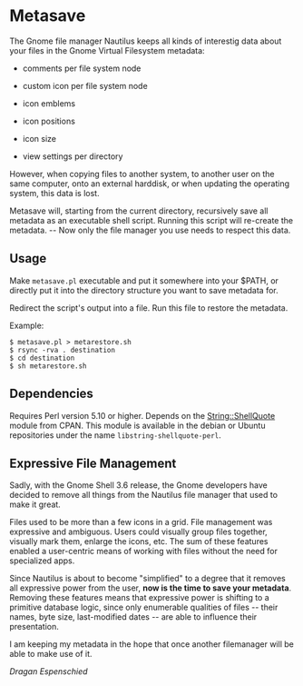 Metasave
========

The Gnome file manager Nautilus keeps all kinds of interestig data about your files in the Gnome Virtual Filesystem metadata:

- comments per file system node

- custom icon per file system node

- icon emblems

- icon positions

- icon size

- view settings per directory

However, when copying files to another system, to another user on the same computer, onto an external harddisk, or when updating the operating system, this data is lost.

Metasave will, starting from the current directory, recursively save all metadata as an executable shell script. Running this script will re-create the metadata. -- Now only the file manager you use needs to respect this data.

Usage
-----

Make `metasave.pl` executable and put it somewhere into your $PATH, or directly put it into the directory structure you want to save metadata for.

Redirect the script's output into a file. Run this file to restore the metadata.

Example:

    $ metasave.pl > metarestore.sh
    $ rsync -rva . destination
    $ cd destination
    $ sh metarestore.sh

Dependencies
------------

Requires Perl version 5.10 or higher. Depends on the [String::ShellQuote](http://search.cpan.org/~rosch/String-ShellQuote-1.03/ShellQuote.pm) module from CPAN. This module is available in the debian or Ubuntu repositories under the name `libstring-shellquote-perl`.

Expressive File Management
--------------------------

Sadly, with the Gnome Shell 3.6 release, the Gnome developers have decided to remove all things from the Nautilus file manager that used to make it great.

Files used to be more than a few icons in a grid. File management was expressive and ambiguous. Users could visually group files together, visually mark them, enlarge the icons, etc. The sum of these features enabled a user-centric means of working with files without the need for specialized apps.

Since Nautilus is about to become "simplified" to a degree that it removes all expressive power from the user, **now is the time to save your metadata**. Removing these features means that expressive power is shifting to a primitive database logic, since only enumerable qualities of files -- their names, byte size, last-modified dates -- are able to influence their presentation.

I am keeping my metadata in the hope that once another filemanager will be able to make use of it.

*Dragan Espenschied*